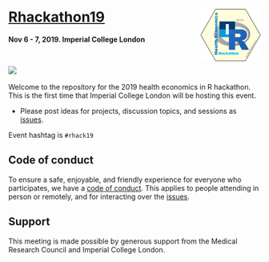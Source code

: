# [Rhackathon19](https://n8thangreen.wixsite.com/hermes-hack-london) <img src="hackathon-logo.png" width="120" align="right" />
__Nov 6 - 7, 2019. Imperial College London__

<br/>

![](http://www.imperial.ac.uk/ImageCropToolT4/imageTool/uploaded-images/homepage-default-social--tojpeg_1523872141375_x1.jpg)

Welcome to the repository for the 2019 health economics in R hackathon. This is the first time that Imperial College London will be hosting this event.

* Please post ideas for projects, discussion topics, and sessions as [issues](https://github.com/Health-Economics-in-R/Rhackathon19/issues/).

Event hashtag is `#rhack19`

## Code of conduct

To ensure a safe, enjoyable, and friendly experience for everyone who participates, we have a [code of conduct](https://n8thangreen.wixsite.com/hermes-hack-london/code-of-conduct). This applies to people attending in person or remotely, and for interacting over the [issues](https://github.com/Health-Economics-in-R/Rhackathon19/issues/).

## Support

This meeting is made possible by generous support from the Medical Research Council and Imperial College London.
